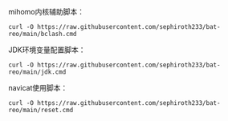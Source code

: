 mihomo内核辅助脚本：
```
curl -O https://raw.githubusercontent.com/sephiroth233/bat-reo/main/bclash.cmd
```
JDK环境变量配置脚本：
```
curl -O https://raw.githubusercontent.com/sephiroth233/bat-reo/main/jdk.cmd
```
navicat使用脚本：
```
curl -O https://raw.githubusercontent.com/sephiroth233/bat-reo/main/reset.cmd
```
